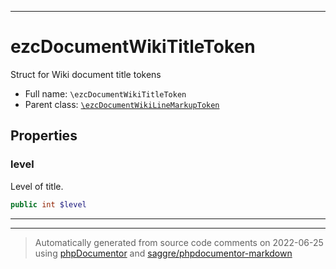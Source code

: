 ***

# ezcDocumentWikiTitleToken

Struct for Wiki document title tokens

* Full name: `\ezcDocumentWikiTitleToken`
* Parent class: [`\ezcDocumentWikiLineMarkupToken`](./ezcDocumentWikiLineMarkupToken.md)

## Properties

### level

Level of title.

```php
public int $level
```

***



***
> Automatically generated from source code comments on 2022-06-25 using [phpDocumentor](http://www.phpdoc.org/) and [saggre/phpdocumentor-markdown](https://github.com/Saggre/phpDocumentor-markdown)
